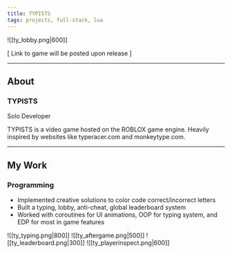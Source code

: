 ```yaml
---
title: TYPISTS
tags: projects, full-stack, lua
---
```

![[ty_lobby.png|600]] 

[ Link to game will be posted upon release ]

---
## About

### TYPISTS

Solo Developer

TYPISTS is a video game hosted on the ROBLOX game engine. Heavily inspired by websites like typeracer.com and monkeytype.com.


---
## My Work

### Programming

- Implemented creative solutions to color code correct/incorrect letters
- Built a typing, lobby, anti-cheat, global leaderboard system
- Worked with coroutines for UI animations, OOP for typing system, and EDP for most in game features


![[ty_typing.png|800]]  ![[ty_aftergame.png|500]] ![[ty_leaderboard.png|300]]  ![[ty_playerinspect.png|600]] 